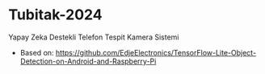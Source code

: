 # Tubitak-2024
 Yapay Zeka Destekli Telefon Tespit Kamera Sistemi
 + Based on: https://github.com/EdjeElectronics/TensorFlow-Lite-Object-Detection-on-Android-and-Raspberry-Pi

